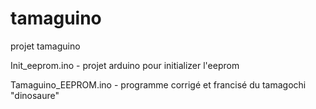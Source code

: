 # tamaguino
projet tamaguino 

Init_eeprom.ino  - projet arduino pour initializer l'eeprom

Tamaguino_EEPROM.ino - programme corrigé et francisé du tamagochi "dinosaure"

